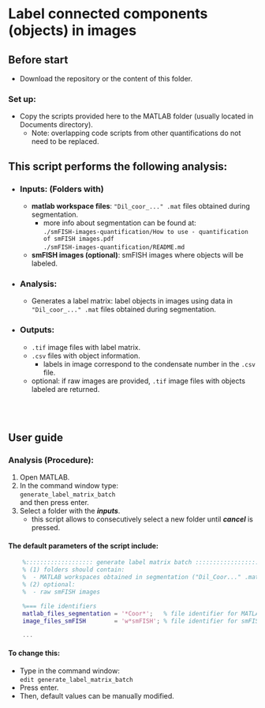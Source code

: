 # Label connected components (objects) in images

## Before start
- Download the repository or the content of this folder.

### Set up:
* Copy the scripts provided here to the MATLAB folder (usually located in Documents directory).
    - Note: overlapping code scripts from other quantifications do not need to be replaced.

## This script performs the following analysis:
- ### Inputs: (Folders with)
    - **matlab workspace files**: `"Dil_coor_..." .mat` files obtained during segmentation.
        - more info about segmentation can be found at:<br>`./smFISH-images-quantification/How to use - quantification of smFISH images.pdf`<br>`./smFISH-images-quantification/README.md`
    - **smFISH images (optional)**: smFISH images where objects will be labeled.

- ### Analysis:
    - Generates a label matrix: label objects in images using data in `"Dil_coor_..." .mat` files obtained during segmentation.

- ### Outputs:
    - `.tif` image files with label matrix.
    - `.csv` files with object information.
        - labels in image correspond to the condensate number in the `.csv` file.
    - optional: if raw images are provided, `.tif` image files with objects labeled are returned.
<br>
<br>

## User guide
### Analysis (Procedure):
1. Open MATLAB.
2. In the command window type:<br>`generate_label_matrix_batch`<br>and then press enter.
3. Select a folder with the **_inputs_**.
    - this script allows to consecutively select a new folder until **_cancel_** is pressed.

#### The default parameters of the script include:
```matlab
    %::::::::::::::::::: generate label matrix batch :::::::::::::::::::%
    % (1) folders should contain: 
    %  - MATLAB workspaces obtained in segmentation ("Dil_Coor..." .mat)
    % (2) optional: 
    %  - raw smFISH images

    %=== file identifiers
    matlab_files_segmentation = '*Coor*';   % file identifier for MATLAB workspaces
    image_files_smFISH        = 'w*smFISH'; % file identifier for smFISH images (optional)

    ...
```

#### To change this:
- Type in the command window:<br>
`edit generate_label_matrix_batch`<br>
- Press enter.
- Then, default values can be manually modified.
